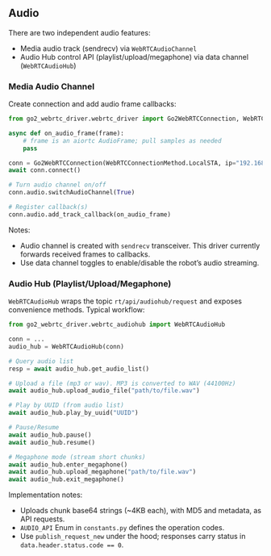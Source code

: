 ## Audio

There are two independent audio features:
- Media audio track (sendrecv) via `WebRTCAudioChannel`
- Audio Hub control API (playlist/upload/megaphone) via data channel (`WebRTCAudioHub`)

### Media Audio Channel

Create connection and add audio frame callbacks:
```python
from go2_webrtc_driver.webrtc_driver import Go2WebRTCConnection, WebRTCConnectionMethod

async def on_audio_frame(frame):
    # frame is an aiortc AudioFrame; pull samples as needed
    pass

conn = Go2WebRTCConnection(WebRTCConnectionMethod.LocalSTA, ip="192.168.x.x")
await conn.connect()

# Turn audio channel on/off
conn.audio.switchAudioChannel(True)

# Register callback(s)
conn.audio.add_track_callback(on_audio_frame)
```

Notes:
- Audio channel is created with `sendrecv` transceiver. This driver currently forwards received frames to callbacks.
- Use data channel toggles to enable/disable the robot’s audio streaming.

### Audio Hub (Playlist/Upload/Megaphone)

`WebRTCAudioHub` wraps the topic `rt/api/audiohub/request` and exposes convenience methods. Typical workflow:

```python
from go2_webrtc_driver.webrtc_audiohub import WebRTCAudioHub

conn = ...
audio_hub = WebRTCAudioHub(conn)

# Query audio list
resp = await audio_hub.get_audio_list()

# Upload a file (mp3 or wav). MP3 is converted to WAV (44100Hz)
await audio_hub.upload_audio_file("path/to/file.wav")

# Play by UUID (from audio list)
await audio_hub.play_by_uuid("UUID")

# Pause/Resume
await audio_hub.pause()
await audio_hub.resume()

# Megaphone mode (stream short chunks)
await audio_hub.enter_megaphone()
await audio_hub.upload_megaphone("path/to/file.wav")
await audio_hub.exit_megaphone()
```

Implementation notes:
- Uploads chunk base64 strings (~4KB each), with MD5 and metadata, as API requests.
- `AUDIO_API` Enum in `constants.py` defines the operation codes.
- Use `publish_request_new` under the hood; responses carry status in `data.header.status.code == 0`.
